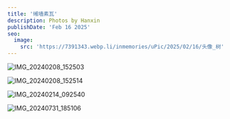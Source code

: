 ```yaml
---
title: '缃墙素瓦'
description: Photos by Hanxin
publishDate: 'Feb 16 2025'
seo:
  image:
    src: 'https://7391343.webp.li/inmemories/uPic/2025/02/16/头像_树'
---
```


![IMG_20240208_152503](https://7391343.webp.li/inmemories/uPic/2025/02/16/IMG_20240208_152503)

![IMG_20240208_152514](https://7391343.webp.li/inmemories/uPic/2025/02/16/IMG_20240208_152514)

![IMG_20240214_092540](https://7391343.webp.li/inmemories/uPic/2025/02/16/IMG_20240214_092540)

![IMG_20240731_185106](https://7391343.webp.li/inmemories/uPic/2025/02/16/IMG_20240731_185106)
